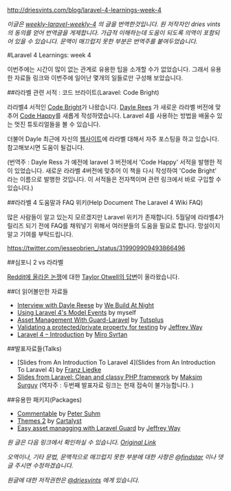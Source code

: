 http://driesvints.com/blog/laravel-4-learnings-week-4

*이글은 [weekly-laravel-weekly-4](http://driesvints.com/blog/laravel-4-learnings-week-4) 의 글을 번역한것입니다. 원 저작자인 dries vints 의 동의를 얻어 번역글을 게제합니다. 가급적 이해하는데 도움이 되도록 의역이 포함되어 있을 수 있습니다. 문맥이 매끄럽지 못한 부분은 번역주를 붙여두었습니다.*

#Laravel 4 Learnings: week 4


 이번주에는 시간이 많이 없는 관계로 유용한 팁을 소개할 수가 없었습니다. 그래서 유용한 자료들 링크와 이번주에 일어난 몇개의 일들로만 구성해 보았습니다.

##라라벨 관련 서적 : 코드 브라이트(Laravel: Code Bright)

 라라벨4 서적인 [Code Bright](https://leanpub.com/codebright)가 나왔습니다. [Dayle Rees](https://twitter.com/daylerees) 가 새로운 라라벨 버전에 맞추어 [Code Happy](https://leanpub.com/codehappy)를 새롭게 작성하였습니다. Laravel 4를 사용하는 방법을 배울수 있는 멋진 튜토리얼들을 볼 수 있습니다.

 더불어 Dayle 최근에 자신의 [웹사이트](http://daylerees.com/)에 라라벨  대해서 자주 포스팅을 하고 있습니다. 참고해보시면 도움이 될겁니다.


 (번역주 : Dayle Ress 가 예전에 laravel 3 버전에서 'Code Happy' 서적을 발행한 적이 있었습니다. 새로운 라라벨 4버전에 맞추어 이 책을 다시 작성하여 'Code Bright' 라는 이름으로 발행한 것입니다. 이 서적들은 전자책이며 관련 링크에서 바로 구입할 수 있습니다.)


##라라벨 4 도움말과 FAQ 위키(Help Document The Laravel 4 Wiki FAQ)

 많은 사람들이 알고 있는지 모르겠지만 Laravel 위키가 존재합니다. 5월달에 라라벨4가 릴리즈 되기 전에 FAQ를 채워넣기 위해서 여러분들의 도움을 필요로 합니다. 망설이지 말고 기여를 부탁드립니다.

https://twitter.com/jesseobrien_/status/319909909493866496

##심포니 2 vs 라라벨

 [Reddit에 올라온 논쟁](http://www.reddit.com/r/PHP/comments/1bdln1/symfony2_vs_laravel/)에 대한 [Taylor Otwell의 답변](http://www.reddit.com/r/PHP/comments/1bdln1/symfony2_vs_laravel/c96ohf1)이 올라왔습니다.

##더 읽어볼만한 자료들

- [Interview with Dayle Reese](http://webuildatnight.com/features/Code-Happy) by [We Build At Night](http://webuildatnight.com/)
- [Using Laravel 4's Model Events](http://driesvints.com/blog/using-laravel-4-model-events/) by myself
- [Asset Management With Guard-Laravel](https://tutsplus.com/lesson/asset-management-with-guard-laravel/) by [Tutsplus](https://tutsplus.com/)
- [Validating a protected/private property for testing](https://gist.github.com/JeffreyWay/5287312) by [Jeffrey Way](https://twitter.com/jeffrey_way)
- [Laravel 4 – Introduction](http://www.mirosvrtan.me/blog/2013/03/laravel-4-introduction/) by [Miro Svrtan](https://twitter.com/msvrtan)


##발표자료들(Talks)

- [Slides from An Introduction To Laravel 4](Slides from An Introduction To Laravel 4) by [Franz Liedke](https://twitter.com/franzliedke)
- [Slides from Laravel: Clean and classy PHP framework](http://www.rvl.io/msurguy/laravel) by [Maksim Surguy](https://twitter.com/msurguy)
(역자주 : 두번째 발표자료 링크는 현재 접속이 불가능합니다. )

##유용한 패키지(Packages)

- [Commentable](https://github.com/petersuhm/commentable) by [Peter Suhm](https://twitter.com/petersuhm)
- [Themes 2](http://docs.cartalyst.com/themes-2) by [Cartalyst](http://cartalyst.com/)
- [Easy asset managging with Laravel Guard](https://github.com/JeffreyWay/Laravel-Guard) by [Jeffrey Way](https://twitter.com/jeffrey_way)


*원 글은 다음 링크에서 확인하실 수 있습니다. [Original Link](http://driesvints.com/blog/laravel-4-learnings-week-4)*


*오역이나, 기타 문법, 문맥적으로 매끄럽지 못한 부분에 대한 사항은 [@findstar](https://twitter.com/findstar) 이나 뎃글 주시면 수정하겠습니다.*


*원글에 대한 저작권한은 [@driesvints](https://twitter.com/driesvints) 에게 있습니다.*